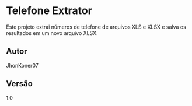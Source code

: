 
# Telefone Extrator

Este projeto extrai números de telefone de arquivos XLS e XLSX e salva os resultados em um novo arquivo XLSX.

## Autor
JhonKoner07

## Versão
1.0

